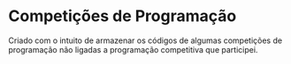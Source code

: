 # Competições de Programação

Criado com o intuito de armazenar os códigos de algumas competições de programação não ligadas a programação competitiva que participei.